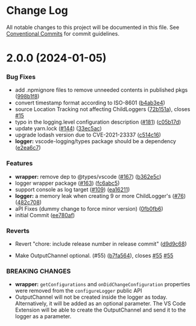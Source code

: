 # Change Log

All notable changes to this project will be documented in this file.
See [Conventional Commits](https://conventionalcommits.org) for commit guidelines.

# 2.0.0 (2024-01-05)

### Bug Fixes

- add .npmignore files to remove unneeded contents in published pkgs ([998b1f8](https://github.com/SAP/vscode-logging/commit/998b1f8341352af2bba9a640f425c66c2d3a8a74))
- convert timestamp format according to ISO-8601 ([b4ab3e4](https://github.com/SAP/vscode-logging/commit/b4ab3e48829df42bd73c67de3f068385aabd1259))
- source Location Tracking not affecting ChildLoggers ([72b151a](https://github.com/SAP/vscode-logging/commit/72b151a773ba2707cb131d59799389a7cfe93c85)), closes [#15](https://github.com/SAP/vscode-logging/issues/15)
- typo in the logging.level configuration description ([#181](https://github.com/SAP/vscode-logging/issues/181)) ([c05b17d](https://github.com/SAP/vscode-logging/commit/c05b17d4348e89f27a3cb86f2e20bc190cdf1afb))
- update yarn.lock ([#144](https://github.com/SAP/vscode-logging/issues/144)) ([33ec5ac](https://github.com/SAP/vscode-logging/commit/33ec5acfda275b9717a5986012667b8e854c6c5e))
- upgrade lodash version due to CVE-2021-23337 ([c514c16](https://github.com/SAP/vscode-logging/commit/c514c169ae5941cea9ebd5ae0dcb4eef8fc431d8))
- **logger:** vscode-logging/types package should be a dependency ([e2ea6c7](https://github.com/SAP/vscode-logging/commit/e2ea6c7d26efed219f2b983ad7e601eeb9f4704f))

### Features

- **wrapper:** remove dep to @types/vscode ([#167](https://github.com/SAP/vscode-logging/issues/167)) ([b362e5c](https://github.com/SAP/vscode-logging/commit/b362e5c3b11020ab09a5e705d7834fa53e8bd48e))
- logger wrapper package ([#163](https://github.com/SAP/vscode-logging/issues/163)) ([fc6abc5](https://github.com/SAP/vscode-logging/commit/fc6abc5ea43403c3039edb8589c68a0a339e5ebc))
- support console as log target ([#109](https://github.com/SAP/vscode-logging/issues/109)) ([ea16211](https://github.com/SAP/vscode-logging/commit/ea16211a5e2fbcdc86f4e96c8c60eaaf440d2431))
- **logger:** a memory leak when creating 9 or more ChildLogger's ([#76](https://github.com/SAP/vscode-logging/issues/76)) ([482c708](https://github.com/SAP/vscode-logging/commit/482c708e9b8643849f6a14253c51650ffac70416))
- aPI Fixes (dummy change to force minor version) ([0fb0fb6](https://github.com/SAP/vscode-logging/commit/0fb0fb624def760bb1a1cf4a7b46b18133d85cf0))
- initial Commit ([ee780af](https://github.com/SAP/vscode-logging/commit/ee780afa90dc17cfac91a28cb2921728c1cc4489))

### Reverts

- Revert "chore: include release number in release commit" ([d9d9c68](https://github.com/SAP/vscode-logging/commit/d9d9c68471476be517a06b3dd8712d573d3f7fa6))

* Make OutputChannel optional. (#55) ([b7fa564](https://github.com/SAP/vscode-logging/commit/b7fa56436693df9787f8ea720559beb3b0566612)), closes [#55](https://github.com/SAP/vscode-logging/issues/55) [#55](https://github.com/SAP/vscode-logging/issues/55)

### BREAKING CHANGES

- **wrapper:** `getConfigurations` and `onDidChangeConfiguration` properties
  were removed from the `configureLogger` public API
- OutputChannel will not be created inside the logger as today. Alternatively, it
  will be added as an optional parameter. The VS Code Extension will be able to create the
  OutputChannel and send it to the logger as a parameter.
